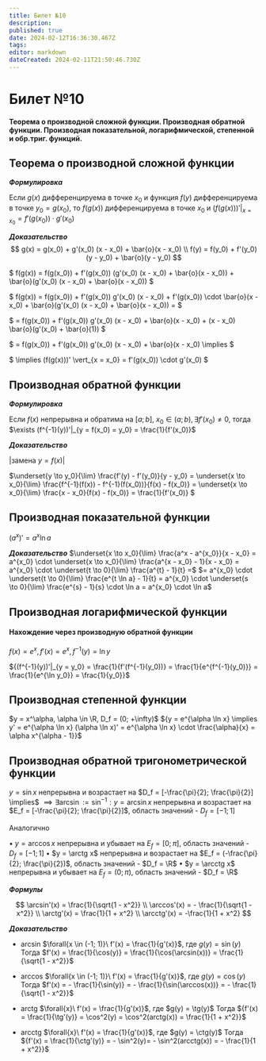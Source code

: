 ```yaml
---
title: Билет №10
description: 
published: true
date: 2024-02-12T16:36:30.467Z
tags: 
editor: markdown
dateCreated: 2024-02-11T21:50:46.730Z
---
```


# Билет №10
#### Теорема о производной сложной функции. Производная обратной функции. Производная показательной, логарифмической, степенной и обр.триг. функций. 

## Теорема о производной сложной функции

***Формулировка***

Если $g(x)$ дифференцируема в точке $x_0$ и функция $f(y)$ дифференцируема в точке $y_0 = g(x_0)$, то $f(g(x))$ дифференцируема в точке $x_0$ и $(f(g(x)))' \vert_{x = x_0} = f'(g(x_0)) \cdot g'(x_0)$

***Доказательство***
$$
g(x) = g(x_0) + g'(x_0) (x - x_0) + \bar{o}(x - x_0) \\
f(y) = f(y_0) + f'(y_0) (y - y_0) + \bar{o}(y - y_0)
$$

$
f(g(x)) = f(g(x_0)) + f'(g(x_0)) (g'(x_0) (x - x_0) + \bar{o}(x - x_0)) + \bar{o}(g'(x_0) (x - x_0) + \bar{o}(x - x_0))
$

$
f(g(x)) = f(g(x_0)) + f'(g(x_0)) g'(x_0) (x - x_0) + f'(g(x_0)) \cdot \bar{o}(x - x_0) + \bar{o}(g'(x_0) (x - x_0) + \bar{o}(x - x_0)) =
$

$
= f(g(x_0)) + f'(g(x_0)) g'(x_0) (x - x_0) + \bar{o}(x - x_0)  + (x - x_0) \bar{o}(g'(x_0) + \bar{o}(1))
$

$
= f(g(x_0)) + f'(g(x_0)) g'(x_0) (x - x_0) + \bar{o}(x - x_0) \implies
$

$
\implies (f(g(x)))' \vert_{x = x_0} = f'(g(x_0)) \cdot g'(x_0)
$

## Производная обратной функции

***Формулировка***

Если $f(x)$ непрерывна и обратима на $[a; b]$, $x_0 \in (a; b), \exists f'(x_0) \ne 0$, тогда
$\exists (f^{-1}(y))'|_{y = f(x_0) = y_0} = \frac{1}{f'(x_0)}$

***Доказательство***

$| \text{замена } y = f(x) \vert$

$\underset{y \to y_0}{\lim} \frac{f'(y) - f'(y_0)}{y - y_0} = \underset{x \to x_0}{\lim} \frac{f^{-1}(f(x)) - f^{-1}(f(x_0))}{f(x) - f(x_0)}
        = \underset{x \to x_0}{\lim} \frac{x - x_0}{f(x) - f(x_0)} = \frac{1}{f'(x_0)}
$

## Производная показательной функции

$(a^x)' = a^x \ln a$

***Доказательство***
$\underset{x \to x_0}{\lim} \frac{a^x - a^{x_0}}{x - x_0} = a^{x_0} \cdot \underset{x \to x_0}{\lim} \frac{a^{x - x_0} - 1}{x - x_0} = a^{x_0} \cdot \underset{t \to 0}{\lim} \frac{a^{t} - 1}{t} =$
$= a^{x_0} \cdot \underset{t \to 0}{\lim} \frac{e^{t \ln a} - 1}{t} =
a^{x_0} \cdot \underset{s \to 0}{\lim} \frac{e^{s} - 1}{s} \cdot \ln a = a^{x_0} \cdot \ln a$

## Производная логарифмической функции
#### Нахождение через производную обратной функции

$f(x) = e^x, f'(x) = e^x, f^{-1}(y) = \ln y$

${(f^{-1}(y))'|_{y = y_0} = \frac{1}{f'(f^{-1}(y_0))} = \frac{1}{e^{f^{-1}(y_0)}} = \frac{1}{e^{\ln y_0}} = \frac{1}{y_0}}$

## Производная степенной функции

$y = x^\alpha, \alpha \in \R, D_f = (0; +\infty)$
${y = e^{\alpha \ln x} \implies y' = e^{\alpha \ln x} (\alpha \ln x)' = e^{\alpha \ln x} \cdot \frac{\alpha}{x} = \alpha x^{\alpha - 1}}$

## Производная обратной тригонометрической функции
$y = \sin x$ непрерывна и возрастает на $D_f = [-\frac{\pi}{2}; \frac{\pi}{2}] \implies$
$\implies \exists \arcsin := \sin^{-1}: y = \arcsin x$ непрерывна и возрастает на $E_f = [-\frac{\pi}{2}; \frac{\pi}{2}]$, область значений - $D_f = [-1; 1]$

Аналогично

$\bullet$ $y = \arccos x$ непрерывна и убывает на $E_f = [0; \pi]$, область значений - $D_f = [-1; 1]$
$\bullet$ $y = \arctg x$ непрерывна и возрастает на $E_f = (-\frac{\pi}{2}; \frac{\pi}{2})$, область значений - $D_f = \R$
$\bullet$ $y = \arcctg x$ непрерывна и убывает на $E_f = (0; \pi)$, область значений - $D_f = \R$

***Формулы***

$$
\arcsin'(x) = \frac{1}{\sqrt{1 - x^2}} \\
\arccos'(x) = - \frac{1}{\sqrt{1 - x^2}} \\
\arctg'(x) = \frac{1}{1 + x^2} \\
\arcctg'(x) = -\frac{1}{1 + x^2}
$$

***Доказательство***

* arcsin
	$\forall{x \in (-1; 1)}\ f'(x) = \frac{1}{g'(x)}$, где $g(y) = \sin(y)$
	Тогда $f'(x) = \frac{1}{\cos(y)} = \frac{1}{\cos(\arcsin(x))} = \frac{1}{\sqrt{1 - x^2}}$
  
* arccos
	$\forall{x \in (-1; 1)}\ f'(x) = \frac{1}{g'(x)}$, где $g(y) = \cos(y)$
	Тогда $f'(x) = - \frac{1}{\sin(y)} = - \frac{1}{\sin(\arccos(x))} = - \frac{1}{\sqrt{1 - x^2}}$
  
* arctg
	$\forall{x}\ f'(x) = \frac{1}{g'(x)}$, где $g(y) = \tg(y)$
	Тогда ${f'(x) = \frac{1}{\tg'(y)} = \cos^2(y) = \cos^2(arctg(x)) = \frac{1}{1 + x^2}}$
  
* arcctg
	$\forall{x}\ f'(x) = \frac{1}{g'(x)}$, где $g(y) = \ctg(y)$
	Тогда ${f'(x) = \frac{1}{\ctg'(y)} = - \sin^2(y)= - \sin^2(arcctg(x)) = - \frac{1}{1 + x^2}}$
	